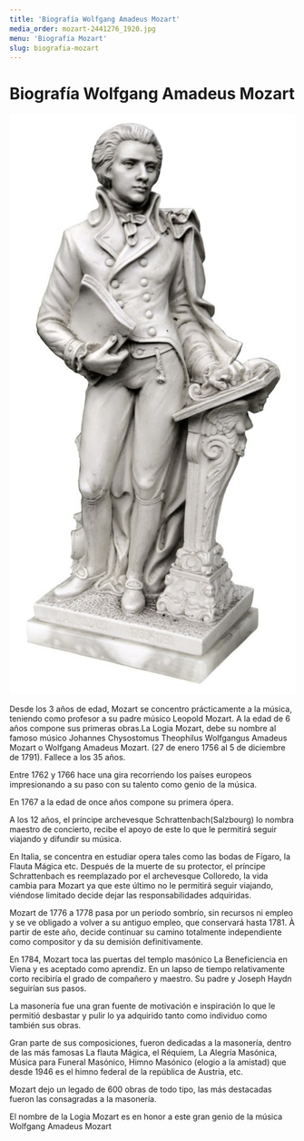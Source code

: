 ```yaml
---
title: 'Biografía Wolfgang Amadeus Mozart'
media_order: mozart-2441276_1920.jpg
menu: 'Biografía Mozart'
slug: biografia-mozart
---
```


# Biografía Wolfgang Amadeus Mozart

 ![mozart](mozart-2441276_1920.jpg?cropResize=500,500)
 
Desde los 3 años de edad, Mozart se concentro prácticamente a la música, teniendo como profesor a su padre músico Leopold Mozart. A la edad de 6 años compone sus primeras obras.La Logia Mozart, debe su nombre al famoso músico Johannes Chysostomus Theophilus Wolfgangus Amadeus Mozart o Wolfgang Amadeus Mozart. (27 de enero 1756 al 5 de diciembre de 1791). Fallece  a los 35 años.

Entre 1762 y 1766 hace una gira recorriendo los países europeos impresionando a su paso  con su talento como genio de la música.

En 1767 a la edad de once años compone su primera ópera.

A los 12 años, el príncipe archevesque Schrattenbach(Salzbourg) lo nombra maestro de concierto, recibe el apoyo de este lo que le permitirá seguir viajando y difundir su música.

En Italia, se concentra en estudiar opera tales como las bodas de Fígaro, la Flauta Mágica etc. Después de la muerte de su protector, el príncipe Schrattenbach es reemplazado por el archevesque Colloredo, la vida cambia para Mozart ya que este último no le permitirá seguir viajando, viéndose limitado decide dejar las responsabilidades adquiridas.

Mozart de 1776 a 1778 pasa por un periodo sombrío, sin recursos ni empleo y se ve obligado a volver a su antiguo empleo, que conservará hasta 1781. À partir de este año,  decide continuar su camino totalmente independiente como compositor y da su demisión definitivamente.

En 1784, Mozart toca las puertas del templo masónico La Beneficiencia en Viena y es aceptado como aprendiz. En un lapso de tiempo relativamente corto recibiría el grado de compañero y maestro. Su padre y Joseph Haydn seguirían sus pasos.

La masonería fue una gran fuente de motivación e inspiración lo que le permitió desbastar y pulir lo ya adquirido tanto como individuo como también sus obras.

Gran parte de sus composiciones, fueron dedicadas a la masonería, dentro de las más famosas La flauta Mágica, el Réquiem,  La Alegría Masónica, Música para Funeral Masónico, Himno Masónico (elogio a la amistad) que desde 1946 es el himno federal de la república de Austria, etc.

Mozart dejo un legado de 600 obras de todo tipo, las más destacadas fueron las consagradas a la masonería.

El nombre de la Logia Mozart es en honor a este gran genio de la música  Wolfgang Amadeus Mozart